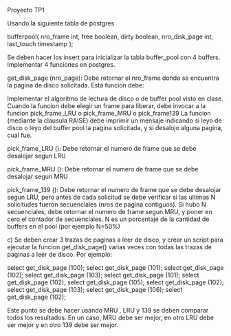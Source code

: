 Proyecto TP1

Usando la siguiente tabla de postgres

bufferpool( 	nro_frame 		int,
		free			boolean,
		dirty			boolean,
		nro_disk_page	int,
		last_touch		timestamp
);

Se deben hacer los insert para inicializar la tabla buffer_pool con 4 buffers.
Implementar 4 funciones en postgres.

get_disk_page (nro_page): Debe retornar el nro_frame donde se encuentra la pagina de disco solicitada. Está funcion debe:

Implementar el algoritmo de lectura de disco o de buffer pool visto en clase.
Cuando la funcion debe elegir un frame para liberar, debe invocar a la funcion pick_frame_LRU o pick_frame_MRU o pick_frame139
La funcion (mediante la clausula RAISE) debe imprimir un mensaje indicando si leyo de disco o leyo del buffer pool la pagina solicitada, y si desalojo alguna pagina, cual fue.

pick_frame_LRU (): Debe retornar el numero de frame que se debe desalojar segun LRU

pick_frame_MRU (): Debe retornar el numero de frame que se debe desalojar segun MRU

pick_frame_139 (): Debe retornar el numero de frame que se debe desalojar segun LRU, pero antes de cada solicitud se debe verificar si las ultimas N solicitudes fueron secuenciales (nros de pagina contiguos). Si hubo N secuenciales, debe retornar el numero de frame segun MRU, y poner en cero el contador de secuenciales. N es un porcentaje de la cantidad de buffers en el pool (por ejemplo N=50%)

c) Se deben crear 3 trazas de paginas a leer de disco, y crear un script para ejecutar la funcion get_disk_page() varias veces con todas las trazas de paginas a leer de disco. Por ejemplo:

select get_disk_page (100);
select get_disk_page (101);
select get_disk_page (102);
select get_disk_page (103);
select get_disk_page (101);
select get_disk_page (102);
select get_disk_page (105);
select get_disk_page (102);
select get_disk_page (103);
select get_disk_page (106);
select get_disk_page (102);

Este punto se debe hacer usando MRU , LRU y 139 se deben comparar todos los resultados. En un caso, MRU debe ser mejor, en otro LRU debe ser mejor y en otro 139 debe ser mejor.
